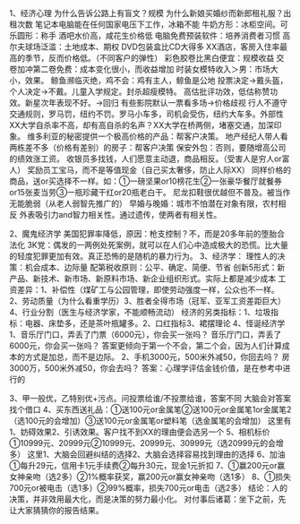 1、经济心理
为什么告诉公路上有盲文？规模
为什么新娘买婚纱而新郎租礼服？出租次数
笔记本电脑能在任何国家电压下工作，冰箱不能
牛奶方形：冰柜空间。可乐圆形：称手
酒吧水价高，咸花生价格低
电脑免费预装软件：培养消费者习惯
高尔夫球场泛滥：土地成本、期权
DVD包装盒比CD大得多
XX酒店，客房入住率最高的季节，反而价格低。（不同客户的弹性）
彩色胶卷比黑白便宜：规模收益
交卷加冲第二卷免费：成本变化很小，而收益增加
时装女模特收入＞男：市场大小，效果。
鲸鱼濒临灭绝，鸡不会：鸡有主人，鲸鱼是公地
投票决定→戴头盔，个人决定→不戴。儿童入学规定。封杀超瘦模特。
高估批评功效，低估称赞功效。新星次年表现不好。→回归
有些影院默认一票看多场→价格歧视
行人不遵守交通规则，罗马罚，纽约不罚。罗马小车多，司机会受伤，纽约大车多。外部性
XX大学自杀率不高，却有高自杀的名声？XX大学在桥两侧，堵塞交通，加深印象。
维多利亚的秘密提供一个极高价格的产品：帮客户决策。
地产经纪人带人看两栋差不多（价格有差别）的房子：帮客户决策
保安外包：否则，要随增高公司的绩效涨工资。
收银员多找钱，人们愿意主动退，商品相反。（受害人是穷人or富人）
奖励员工宝马，而不是等值现金（自己买太奢侈，防止人际XX）
同样价格的商品，送or买选择不一样。如：①一磅坚果or10榜花生②一张豪华餐厅就餐券or15张麦当劳③一瓶珍藏干红or20瓶老白干。
尼龙扣鞋很优越但不普及。被当作无能脆弱（从老人弱智先推广的）
早婚与晚婚：城市不怕潜在对象有限，农村相反
外表吸引力and智力相关性。通过遗传，使两者有相关性。

2、魔鬼经济学
美国犯罪率降低，原因：枪支控制？不，而是20多年前的堕胎合法化
3K党：偶发的一两例处死案例，就可以在人们心中造成极大的恐慌。比大量的轻度犯罪更加有效。真正恐怖的是随机的暴力行为。
3、经济学：
理性人的决策：机会成本、边际量
配第税收原则：公平、确定、简便、节省
创新5形式：新产品、新技术、新市场、新原料市场、新企业组织形式。实际上都是减少成本
工资差异：1、补偿性（煤矿工与公园管理，即使劳动强度一样，公众也不一样。2、劳动质量（为什么看重学历）3、胜者全得市场（冠军、亚军工资差距巨大）4、行业分割（医生与经济学家，不能顺畅流动）
经济的另类指标：1、垃圾指标：电器、床垫多，还是茶叶瓶罐多。2、口红指标3、裙摆理论
4、怪诞经济学
1、音乐厅门口，弄丢了门票（6000元），你会买一张吗？
音乐厅门口，弄丢了6000元，你会买一张吗？
答案更倾向于第一个不会，第二个会，因为人们计算成本的方式是加总，而不是边际。
2、手机3000元，500米外减50，你回去吗？
   房3000万，500米外减50，你会去吗？
   答案：心理学评估金钱价值，是在参考中进行的

3、甲一般优，乙特别优+污点。问投票给谁/不投票给谁，答案不同
大脑会对答案找个借口
4、买东西送礼品：①送100元or金属笔②送100元or金属笔1or金属笔2（选100元的会增加）③送100元or金属笔or塑料笔（选金属笔的会增加）
这里有1、妨碍效果2、引诱效果。客户找不到XX的理由便会选另一个
5、相机标价①10999元、20999元②10999元、20999元、30999元（选20999元的会增多）
这里1、大脑会回避纠结的选择2、大脑会选择容易找到理由的选择
6、加油①每升29元，信用卡1元手续费②每升30元，现金1元折扣
7、①赢200元or赢女神亲吻（选2多）②1%概率获奖，赢200元or赢女神亲吻（选1多）
8、①损失700元or被电击（选1多）②99%概率，损失700元or电击（选2多）
结论：人的决策，并非效用最大化，而是决策的努力最小化。
对付事后诸葛：坐下之前，先让大家猜猜你的报告结果。
